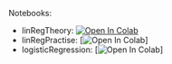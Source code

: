 Notebooks:

* linRegTheory: [![Open In Colab](https://colab.research.google.com/assets/colab-badge.svg)](https://colab.research.google.com/github/TemaBlag/Yandex_SDA/blob/main/ML_part1/lab1_introduction_to_ML/autohw_intro_student_2024.ipynb)
* linRegPractise: [![Open In Colab](https://colab.research.google.com/assets/colab-badge.svg)]
* logisticRegression: [![Open In Colab](https://colab.research.google.com/assets/colab-badge.svg)]
